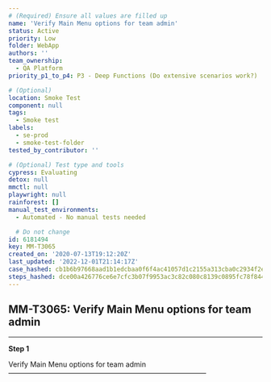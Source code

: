 ```yaml
---
# (Required) Ensure all values are filled up
name: 'Verify Main Menu options for team admin'
status: Active
priority: Low
folder: WebApp
authors: ''
team_ownership:
  - QA Platform
priority_p1_to_p4: P3 - Deep Functions (Do extensive scenarios work?)

# (Optional)
location: Smoke Test
component: null
tags:
  - Smoke test
labels:
  - se-prod
  - smoke-test-folder
tested_by_contributor: ''

# (Optional) Test type and tools
cypress: Evaluating
detox: null
mmctl: null
playwright: null
rainforest: []
manual_test_environments:
  - Automated - No manual tests needed

  # Do not change
id: 6181494
key: MM-T3065
created_on: '2020-07-13T19:12:20Z'
last_updated: '2022-12-01T21:14:17Z'
case_hashed: cb1b6b97668aad1b1edcbaa0f6f4ac41057d1c2155a313cba0c2934f2e5ad9001cebb60d9734ca3a2e46a2686a6b3370
steps_hashed: dce00a426776ce6e7cfc3b07f9953ac3c82c080c8139c0895fc78f8449bb75a6ceeb12bbfb68660c7b6c0ce9f42b7d61
---
```


<!-- (Auto-generated) Based on frontmatter's "key" and "name" -->

## MM-T3065: Verify Main Menu options for team admin

---

**Step 1**

Verify Main Menu options for team admin\
————————————————————————————
